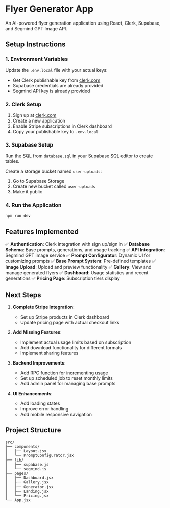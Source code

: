 # Flyer Generator App

An AI-powered flyer generation application using React, Clerk, Supabase, and Segmind GPT Image API.

## Setup Instructions

### 1. Environment Variables
Update the `.env.local` file with your actual keys:
- Get Clerk publishable key from [clerk.com](https://clerk.com)
- Supabase credentials are already provided
- Segmind API key is already provided

### 2. Clerk Setup
1. Sign up at [clerk.com](https://clerk.com)
2. Create a new application
3. Enable Stripe subscriptions in Clerk dashboard
4. Copy your publishable key to `.env.local`

### 3. Supabase Setup
Run the SQL from `database.sql` in your Supabase SQL editor to create tables.

Create a storage bucket named `user-uploads`:
1. Go to Supabase Storage
2. Create new bucket called `user-uploads`
3. Make it public

### 4. Run the Application
```bash
npm run dev
```

## Features Implemented

✅ **Authentication**: Clerk integration with sign up/sign in
✅ **Database Schema**: Base prompts, generations, and usage tracking
✅ **API Integration**: Segmind GPT image service
✅ **Prompt Configurator**: Dynamic UI for customizing prompts
✅ **Base Prompt System**: Pre-defined templates
✅ **Image Upload**: Upload and preview functionality
✅ **Gallery**: View and manage generated flyers
✅ **Dashboard**: Usage statistics and recent generations
✅ **Pricing Page**: Subscription tiers display

## Next Steps

1. **Complete Stripe Integration**: 
   - Set up Stripe products in Clerk dashboard
   - Update pricing page with actual checkout links

2. **Add Missing Features**:
   - Implement actual usage limits based on subscription
   - Add download functionality for different formats
   - Implement sharing features

3. **Backend Improvements**:
   - Add RPC function for incrementing usage
   - Set up scheduled job to reset monthly limits
   - Add admin panel for managing base prompts

4. **UI Enhancements**:
   - Add loading states
   - Improve error handling
   - Add mobile responsive navigation

## Project Structure
```
src/
├── components/
│   ├── Layout.jsx
│   └── PromptConfigurator.jsx
├── lib/
│   ├── supabase.js
│   └── segmind.js
├── pages/
│   ├── Dashboard.jsx
│   ├── Gallery.jsx
│   ├── Generator.jsx
│   ├── Landing.jsx
│   └── Pricing.jsx
└── App.jsx
```